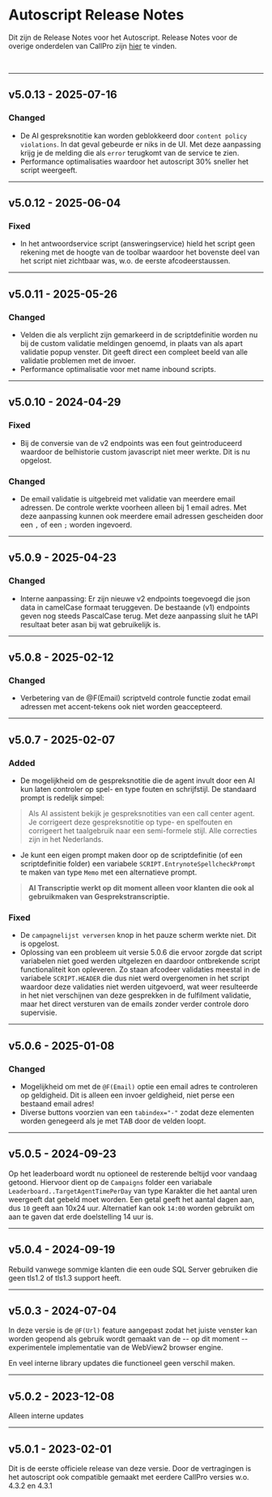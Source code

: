 # Autoscript Release Notes
Dit zijn de Release Notes voor het Autoscript. Release Notes voor de overige onderdelen van CallPro zijn [hier](/releases/v5/release-notes) te vinden.

<br/>

***
## v5.0.13 - 2025-07-16
### Changed
* De AI gespreksnotitie kan worden geblokkeerd door `content policy violations`. In dat geval gebeurde er niks in de UI. Met deze aanpassing krijg je de melding die als `error` terugkomt van de service te zien.
* Performance optimalisaties waardoor het autoscript 30% sneller het script weergeeft.

***
## v5.0.12 - 2025-06-04
### Fixed
* In het antwoordservice script (answeringservice) hield het script geen rekening met de hoogte van de toolbar waardoor het bovenste deel van het script niet zichtbaar was, w.o. de eerste afcodeerstaussen.

***
## v5.0.11 - 2025-05-26
### Changed
* Velden die als verplicht zijn gemarkeerd in de scriptdefinitie worden nu bij de custom validatie meldingen genoemd, in plaats van als apart validatie popup venster. Dit geeft direct een compleet beeld van alle validatie problemen met de invoer.
* Performance optimalisatie voor met name inbound scripts.

***
## v5.0.10 - 2024-04-29
### Fixed
* Bij de conversie van de v2 endpoints was een fout geintroduceerd waardoor de belhistorie custom javascript niet meer werkte. Dit is nu opgelost.
### Changed
* De email validatie is uitgebreid met validatie van meerdere email adressen. De controle werkte voorheen alleen bij 1 email adres. Met deze aanpassing kunnen ook
meerdere email adressen gescheiden door een `,` of een `;` worden ingevoerd.

***
## v5.0.9 - 2025-04-23
### Changed
* Interne aanpassing: Er zijn nieuwe v2 endpoints toegevoegd die json data in camelCase formaat teruggeven. De bestaande (v1) endpoints geven nog steeds PascalCase terug. Met deze aanpassing sluit he tAPI resultaat beter asan bij wat gebruikelijk is.

***
## v5.0.8 - 2025-02-12
### Changed
* Verbetering van de @F(Email) scriptveld controle functie zodat email adressen met accent-tekens ook niet worden geaccepteerd.

***
## v5.0.7 - 2025-02-07
### Added
* De mogelijkheid om de gespreksnotitie die de agent invult door een AI kun laten controler op spel- en type fouten en schrijfstijl. De standaard prompt is redelijk simpel:
> Als AI assistent bekijk je gespreksnotities van een call center agent. Je corrigeert deze gespreksnotitie op type- en spelfouten en corrigeert het taalgebruik naar een semi-formele stijl. Alle correcties zijn in het Nederlands.

* Je kunt een eigen prompt maken door op de scriptdefinitie (of een scriptdefinitie folder) een variabele `SCRIPT.EntrynoteSpellcheckPrompt` te maken van type `Memo` met een alternatieve prompt.

> **AI Transcriptie werkt op dit moment alleen voor klanten die ook al gebruikmaken van Gesprekstranscriptie.**

### Fixed
* De `campagnelijst verversen` knop in het pauze scherm werkte niet. Dit is opgelost.
* Oplossing van een probleem uit versie 5.0.6 die ervoor zorgde dat script variabelen niet goed werden uitgelezen en daardoor ontbrekende script functionaliteit kon opleveren. Zo staan afcodeer validaties meestal in de variabele `SCRIPT.HEADER` die dus niet werd overgenomen in het script waardoor deze validaties niet werden uitgevoerd, wat weer resulteerde in het niet verschijnen van deze gesprekken in de fulfilment validatie, maar het direct versturen van de emails zonder verder controle doro supervisie.

***
## v5.0.6 - 2025-01-08
### Changed
* Mogelijkheid om met de `@F(Email)` optie een email adres te controleren op geldigheid. Dit is alleen een invoer geldigheid, niet perse een bestaand email adres!
* Diverse buttons voorzien van een `tabindex="-"` zodat deze elementen worden genegeerd als je met <kbd>TAB</kbd> door de velden loopt.

***
## v5.0.5 - 2024-09-23
Op het leaderboard wordt nu optioneel de resterende beltijd voor vandaag getoond. Hiervoor dient op de `Campaigns` folder een variabale `Leaderboard..TargetAgentTimePerDay` van type Karakter die het aantal uren weergeeft dat gebeld moet worden. Een getal geeft het aantal dagen aan, dus `10` geeft aan 10x24 uur. Alternatief kan ook `14:00` worden gebruikt om aan te gaven dat erde doelstelling 14 uur is.

***
## v5.0.4 - 2024-09-19
Rebuild vanwege sommige klanten die een oude SQL Server gebruiken die geen tls1.2 of tls1.3 support heeft. 

***
## v5.0.3 - 2024-07-04
In deze versie is de `@F(Url)` feature aangepast zodat het juiste venster kan worden geopend als gebruik wordt gemaakt van de -- op dit moment -- experimentele implementatie van de WebView2 browser engine.

En veel interne library updates die functioneel geen verschil maken.

***
## v5.0.2 - 2023-12-08
Alleen interne updates

***
## v5.0.1 - 2023-02-01
Dit is de eerste officiele release van deze versie. Door de vertragingen is het autoscript ook compatible gemaakt met eerdere CallPro versies w.o. 4.3.2 en 4.3.1